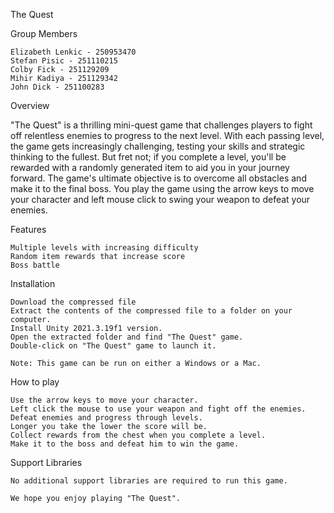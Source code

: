 The Quest

Group Members

    Elizabeth Lenkic - 250953470
    Stefan Pisic - 251110215
    Colby Fick - 251129209
    Mihir Kadiya - 251129342
    John Dick - 251100283

Overview

"The Quest" is a thrilling mini-quest game that challenges players to fight off relentless enemies to progress to the next level. With each passing level, the game gets increasingly challenging, testing your skills and strategic thinking to the fullest. But fret not; if you complete a level, you'll be rewarded with a randomly generated item to aid you in your journey forward. The game's ultimate objective is to overcome all obstacles and make it to the final boss. You play the game using the arrow keys to move your character and left mouse click to swing your weapon to defeat your enemies.

Features

    Multiple levels with increasing difficulty
    Random item rewards that increase score
    Boss battle

Installation

    Download the compressed file
    Extract the contents of the compressed file to a folder on your computer.
    Install Unity 2021.3.19f1 version.
    Open the extracted folder and find "The Quest" game.
    Double-click on "The Quest" game to launch it.
    
    Note: This game can be run on either a Windows or a Mac.
    
How to play

    Use the arrow keys to move your character.
    Left click the mouse to use your weapon and fight off the enemies.
    Defeat enemies and progress through levels.
    Longer you take the lower the score will be.
    Collect rewards from the chest when you complete a level.
    Make it to the boss and defeat him to win the game.

Support Libraries

    No additional support libraries are required to run this game.

    We hope you enjoy playing "The Quest".

